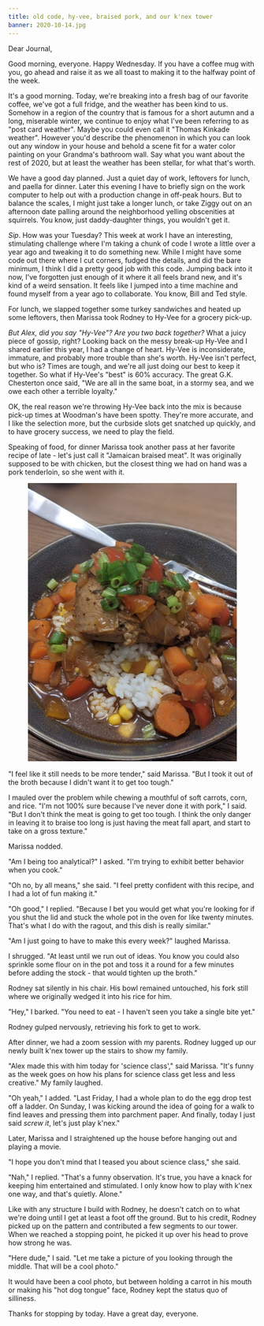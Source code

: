 ```yaml
---
title: old code, hy-vee, braised pork, and our k'nex tower
banner: 2020-10-14.jpg
---
```


Dear Journal,

Good morning, everyone.  Happy Wednesday.  If you have a coffee mug
with you, go ahead and raise it as we all toast to making it to the
halfway point of the week.

It's a good morning.  Today, we're breaking into a fresh bag of our
favorite coffee, we've got a full fridge, and the weather has been
kind to us.  Somehow in a region of the country that is famous for a
short autumn and a long, miserable winter, we continue to enjoy what
I've been referring to as "post card weather".  Maybe you could even
call it "Thomas Kinkade weather".  However you'd describe the
phenomenon in which you can look out any window in your house and
behold a scene fit for a water color painting on your Grandma's
bathroom wall.  Say what you want about the rest of 2020, but at least
the weather has been stellar, for what that's worth.

We have a good day planned.  Just a quiet day of work, leftovers for
lunch, and paella for dinner.  Later this evening I have to briefly
sign on the work computer to help out with a production change in
off-peak hours.  But to balance the scales, I might just take a longer
lunch, or take Ziggy out on an afternoon date palling around the
neighborhood yelling obscenities at squirrels.  You know, just
daddy-daughter things, you wouldn't get it.

_Sip_.  How was your Tuesday?  This week at work I have an
interesting, stimulating challenge where I'm taking a chunk of code I
wrote a little over a year ago and tweaking it to do something new.
While I might have some code out there where I cut corners, fudged the
details, and did the bare minimum, I think I did a pretty good job
with this code.  Jumping back into it now, I've forgotten just enough
of it where it all feels brand new, and it's kind of a weird
sensation.  It feels like I jumped into a time machine and found
myself from a year ago to collaborate.  You know, Bill and Ted style.

For lunch, we slapped together some turkey sandwiches and heated up
some leftovers, then Marissa took Rodney to Hy-Vee for a grocery
pick-up.

_But Alex, did you say "Hy-Vee"?  Are you two back together?_ What a
juicy piece of gossip, right?  Looking back on the messy break-up
Hy-Vee and I shared earlier this year, I had a change of heart.
Hy-Vee is inconsiderate, immature, and probably more trouble than
she's worth.  Hy-Vee isn't perfect, but who is?  Times are tough, and
we're all just doing our best to keep it together.  So what if
Hy-Vee's "best" is 60% accuracy.  The great G.K. Chesterton once said,
"We are all in the same boat, in a stormy sea, and we owe each other a
terrible loyalty."

OK, the real reason we're throwing Hy-Vee back into the mix is because
pick-up times at Woodman's have been spotty.  They're more accurate,
and I like the selection more, but the curbside slots get snatched up
quickly, and to have grocery success, we need to play the field.

Speaking of food, for dinner Marissa took another pass at her favorite
recipe of late - let's just call it "Jamaican braised meat".  It was
originally supposed to be with chicken, but the closest thing we had
on hand was a pork tenderloin, so she went with it.

<figure>
  <a href="/images/2020-10-14-pork.jpg">
    <img alt="2020 10 14 pork" src="/images/2020-10-14-pork.jpg"/>
  </a>
</figure>

"I feel like it still needs to be more tender," said Marissa.  "But I
took it out of the broth because I didn't want it to get too tough."

I mauled over the problem while chewing a mouthful of soft carrots,
corn, and rice.  "I'm not 100% sure because I've never done it with
pork," I said.  "But I don't think the meat is going to get too tough.
I think the only danger in leaving it to braise too long is just
having the meat fall apart, and start to take on a gross texture."

Marissa nodded.

"Am I being too analytical?" I asked.  "I'm trying to exhibit better
behavior when you cook."

"Oh no, by all means," she said.  "I feel pretty confident with this
recipe, and I had a lot of fun making it."

"Oh good," I replied.  "Because I bet you would get what you're
looking for if you shut the lid and stuck the whole pot in the oven
for like twenty minutes.  That's what I do with the ragout, and this
dish is really similar."

"Am I just going to have to make this every week?" laughed Marissa.

I shrugged.  "At least until we run out of ideas.  You know you could
also sprinkle some flour on in the pot and toss it a round for a few
minutes before adding the stock - that would tighten up the broth."

Rodney sat silently in his chair.  His bowl remained untouched, his
fork still where we originally wedged it into his rice for him.

"Hey," I barked.  "You need to eat - I haven't seen you take a single
bite yet."

Rodney gulped nervously, retrieving his fork to get to work.

After dinner, we had a zoom session with my parents.  Rodney lugged up
our newly built k'nex tower up the stairs to show my family.

"Alex made this with him today for 'science class'," said Marissa.
"It's funny as the week goes on how his plans for science class get
less and less creative."  My family laughed.

"Oh yeah," I added.  "Last Friday, I had a whole plan to do the egg
drop test off a ladder.  On Sunday, I was kicking around the idea of
going for a walk to find leaves and pressing them into parchment
paper.  And finally, today I just said _screw it_, let's just play
k'nex."

Later, Marissa and I straightened up the house before hanging out and
playing a movie.

"I hope you don't mind that I teased you about science class," she
said.

"Nah," I replied.  "That's a funny observation.  It's true, you have a
knack for keeping him entertained and stimulated.  I only know how to
play with k'nex one way, and that's quietly.  Alone."

Like with any structure I build with Rodney, he doesn't catch on to
what we're doing until I get at least a foot off the ground.  But to
his credit, Rodney picked up on the pattern and contributed a few
segments to our tower.  When we reached a stopping point, he picked it
up over his head to prove how strong he was.

"Here dude," I said.  "Let me take a picture of you looking through
the middle.  That will be a cool photo."

It would have been a cool photo, but between holding a carrot in his
mouth or making his "hot dog tongue" face, Rodney kept the status quo
of silliness.

Thanks for stopping by today.  Have a great day, everyone.
